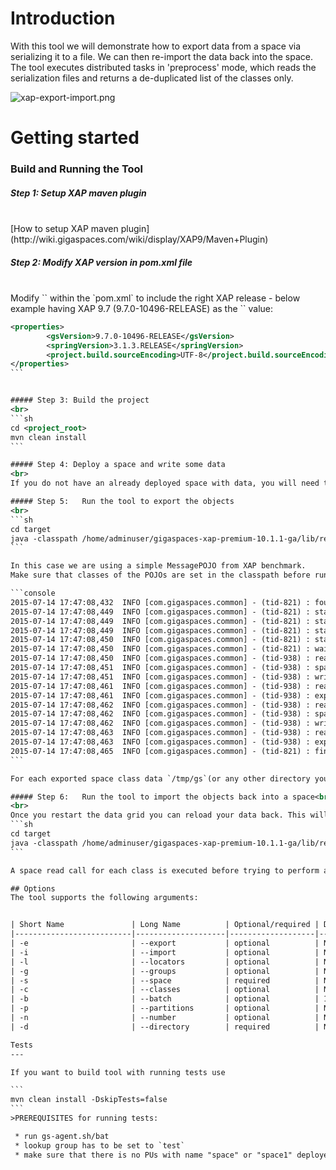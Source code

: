 # Introduction

With this tool we will demonstrate how to export data from a space via serializing it to a file. We can then re-import the data back into the space. The tool executes distributed tasks in 'preprocess' mode, which reads the serialization files and returns a de-duplicated list of the classes only.

![xap-export-import.png](http://docs.gigaspaces.com/attachment_files/import-export-tool.jpg)

# Getting started

### Build and Running the Tool

##### Step 1: Setup XAP maven plugin
<br>
[How to setup XAP maven plugin](http://wiki.gigaspaces.com/wiki/display/XAP9/Maven+Plugin)

##### Step 2: Modify XAP version in pom.xml file
<br>
Modify `<gsVersion>` within the `pom.xml` to include the right XAP release - below example having XAP 9.7 (9.7.0-10496-RELEASE) as the `<gsVersion>` value:

````xml
<properties>
        <gsVersion>9.7.0-10496-RELEASE</gsVersion>
        <springVersion>3.1.3.RELEASE</springVersion>
        <project.build.sourceEncoding>UTF-8</project.build.sourceEncoding>
</properties>
```


##### Step 3: Build the project
<br>
```sh
cd <project_root>
mvn clean install
```

##### Step 4: Deploy a space and write some data
<br>
If you do not have an already deployed space with data, you will need to deploy a new space and write some dummy data to it.

##### Step 5:	Run the tool to export the objects
<br>
```sh
cd target
java -classpath /home/adminuser/gigaspaces-xap-premium-10.1.1-ga/lib/required/*:/home/adminuser/gigaspaces-xap-premium-10.1.1-ga/lib/platform/benchmark/*:export-import-1.0-SNAPSHOT.jar:../lib/* com.gigaspaces.tools.importexport.SpaceDataImportExportMain -e -n 2 -s space -l 127.0.0.1 -d /tmp/gs
```

In this case we are using a simple MessagePOJO from XAP benchmark.
Make sure that classes of the POJOs are set in the classpath before running.

```console
2015-07-14 17:47:08,432  INFO [com.gigaspaces.common] - (tid-821) : found 1 classes
2015-07-14 17:47:08,449  INFO [com.gigaspaces.common] - (tid-821) : starting export to file /tmp/gs/com.j_spaces.examples.benchmark.messages.MessagePOJO.1.1.ser.gz
2015-07-14 17:47:08,449  INFO [com.gigaspaces.common] - (tid-821) : starting export thread for com.j_spaces.examples.benchmark.messages.MessagePOJO
2015-07-14 17:47:08,449  INFO [com.gigaspaces.common] - (tid-821) : starting export to file /tmp/gs/com.j_spaces.examples.benchmark.messages.MessagePOJO.1.2.ser.gz
2015-07-14 17:47:08,450  INFO [com.gigaspaces.common] - (tid-821) : starting export thread for com.j_spaces.examples.benchmark.messages.MessagePOJO
2015-07-14 17:47:08,450  INFO [com.gigaspaces.common] - (tid-821) : waiting for 2 import operations to complete-complete
2015-07-14 17:47:08,450  INFO [com.gigaspaces.common] - (tid-938) : reading space class : com.j_spaces.examples.benchmark.messages.MessagePOJO
2015-07-14 17:47:08,451  INFO [com.gigaspaces.common] - (tid-938) : space partition contains 5000 objects
2015-07-14 17:47:08,451  INFO [com.gigaspaces.common] - (tid-938) : writing to file : /tmp/gs/com.j_spaces.examples.benchmark.messages.MessagePOJO.1.1.ser.gz
2015-07-14 17:47:08,461  INFO [com.gigaspaces.common] - (tid-938) : read 5000 objects from space partition
2015-07-14 17:47:08,461  INFO [com.gigaspaces.common] - (tid-938) : export operation took 24 millis
2015-07-14 17:47:08,462  INFO [com.gigaspaces.common] - (tid-938) : reading space class : com.j_spaces.examples.benchmark.messages.MessagePOJO
2015-07-14 17:47:08,462  INFO [com.gigaspaces.common] - (tid-938) : space partition contains 5000 objects
2015-07-14 17:47:08,462  INFO [com.gigaspaces.common] - (tid-938) : writing to file : /tmp/gs/com.j_spaces.examples.benchmark.messages.MessagePOJO.1.2.ser.gz
2015-07-14 17:47:08,463  INFO [com.gigaspaces.common] - (tid-938) : read 5000 objects from space partition
2015-07-14 17:47:08,463  INFO [com.gigaspaces.common] - (tid-938) : export operation took 22 millis
2015-07-14 17:47:08,465  INFO [com.gigaspaces.common] - (tid-821) : finished writing 1 classes
```

For each exported space class data `/tmp/gs`(or any other directory you specify) will have the `n` zip files(n - number of partitions in the target grid) with the class instances content.

##### Step 6:	Run the tool to import the objects back into a space<br/>
<br>
Once you restart the data grid you can reload your data back. This will reload the data from the zip files into the space:
```sh
cd target
java -classpath /home/adminuser/gigaspaces-xap-premium-10.1.1-ga/lib/required/*:/home/adminuser/gigaspaces-xap-premium-10.1.1-ga/lib/platform/benchmark/*:export-import-1.0-SNAPSHOT.jar:../lib/* com.gigaspaces.tools.importexport.SpaceDataImportExportMain -i -s space -l 127.0.0.1 -d /tmp/gs
```

A space read call for each class is executed before trying to perform any import.

## Options
The tool supports the following arguments:


| Short Name               | Long Name          | Optional/required | Default value                        | Description|
|--------------------------|--------------------|-------------------|--------------------------------------|-------------------------------------------------------------------------------------------------------------------------------------|
| -e                       | --export           | optional          | NA                                   | Performs space class export                                                                                                                                                |
| -i                       | --import           | optional          | NA                                   | Performs space class import                                                                                                                                                |
| -l                       | --locators         | optional          | NA                                   | Comma separated list of lookup locators (ex. 127.0.0.1:4174,192.168.1.100).                                                                                                |
| -g                       | --groups           | optional          | NA                                   | Comma separated list of lookup groups (ex. skyler,xap97).                                                                                                                  |
| -s                       | --space            | required          | NA                                   | The name of the space                                                                                                                                                      | 
| -c                       | --classes          | optional          | NA                                   | The classes whose objects to import/export - comma separated                                                                                                               |
| -b                       | --batch            | optional          | 1000                                 | The batch size                                                                                                                                                             |
| -p                       | --partitions       | optional          | NA                                   | The partition(s) to restore - comma separated                                                                                                                              |
| -n                       | --number           | optional          | NA                                   | Number of partitions to export. Fro instance: now space has 4 partitions, but you wanto export all the data to space with 3 partitions, then "-n 3" has to be specified    |
| -d                       | --directory        | required          | NA                                   | Read-from/write-to directory                                                                                                                                               |

Tests
---

If you want to build tool with running tests use 

```
mvn clean install -DskipTests=false
```
>PREREQUISITES for running tests:

 * run gs-agent.sh/bat
 * lookup group has to be set to `test`
 * make sure that there is no PUs with name "space" or "space1" deployed already